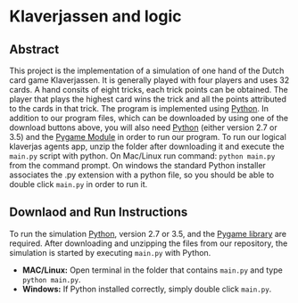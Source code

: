 Klaverjassen and logic
=============

Abstract
-------
This project is the implementation of a simulation of one hand of the Dutch card game Klaverjassen. 
It is generally played with four players and uses 32 cards. 
A hand consits of eight tricks, each trick points can be obtained. 
The player that plays the highest card wins the trick and all the points attributed to the cards in that trick. 
The program is implemented using <a href="https://www.python.org/" target="_blank">Python</a>.
In addition to our program files, which can be downloaded by using one of the download buttons above,
you will also need <a href="https://www.python.org/" target="_blank">Python</a> (either version 2.7 or 3.5) and the <a href="https://www.pygame.org/wiki/GettingStarted" target="_blank">Pygame Module</a> in order to run our program.
To run our logical klaverjas agents app, unzip the folder after downloading it and execute the `main.py` script with python.
On Mac/Linux run command: `python main.py` from the command prompt.
On windows the standard Python installer associates the .py extension with a python file, so you should be able to double click `main.py` in order to run it.

Downlaod and Run Instructions
-------
To run the simulation <a href="https://www.python.org/" target="_blank">Python</a>, version 2.7 or 3.5, and the <a href="https://www.pygame.org/wiki/GettingStarted" target="_blank">Pygame library</a> are required.
After downloading and unzipping the files from our repository, the simulation is started by executing `main.py` with Python.
- **MAC/Linux:** Open terminal in the folder that contains `main.py` and type `python main.py`.
- **Windows:** If Python installed correctly, simply double click `main.py`.
